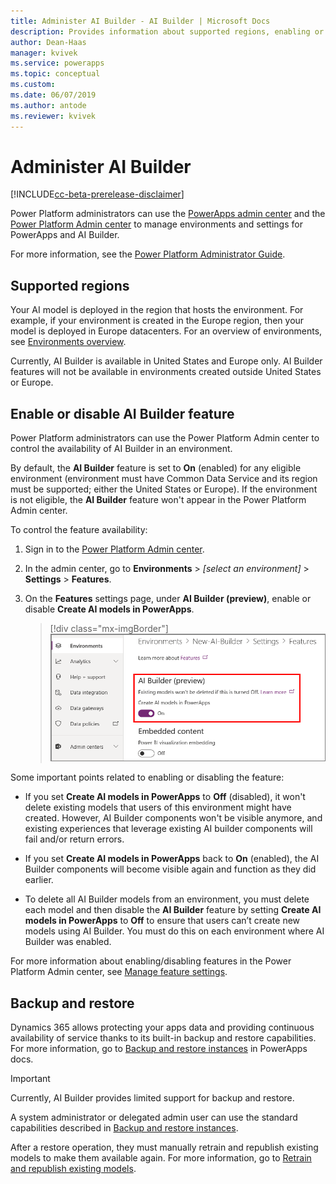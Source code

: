 ```yaml
---
title: Administer AI Builder - AI Builder | Microsoft Docs
description: Provides information about supported regions, enabling or disabling the feature, and backup/restore in AI Builder.
author: Dean-Haas
manager: kvivek
ms.service: powerapps
ms.topic: conceptual
ms.custom: 
ms.date: 06/07/2019
ms.author: antode
ms.reviewer: kvivek
---
```


# Administer AI Builder

[!INCLUDE[cc-beta-prerelease-disclaimer](./includes/cc-beta-prerelease-disclaimer.md)]


Power Platform administrators can use the [PowerApps admin center](https://admin.powerapps.com) and the [Power Platform Admin center](https://admin.powerplatform.microsoft.com) to manage environments and settings for PowerApps and AI Builder.

For more information, see the [Power Platform Administrator Guide](https://docs.microsoft.com/power-platform/admin/admin-documentation).

## Supported regions

Your AI model is deployed in the region that hosts the environment. For example, if your environment is created in the Europe region, then your model is deployed in Europe datacenters. For an overview of environments, see [Environments overview](https://docs.microsoft.com/power-platform/admin/environments-overview).

Currently, AI Builder is available in United States and Europe only. AI Builder features will not be available in environments created outside United States or Europe.

## Enable or disable AI Builder feature

Power Platform administrators can use the Power Platform Admin center to control the availability of AI Builder in an environment.

By default, the **AI Builder** feature is set to **On** (enabled) for any eligible environment (environment must have Common Data Service and its region must be supported; either the United States or Europe). If the environment is not eligible, the **AI Builder** feature won't appear in the Power Platform Admin center. 

To control the feature availability:

1. Sign in to the [Power Platform Admin center](https://admin.powerplatform.microsoft.com).
2. In the admin center, go to **Environments** > *[select an environment]* > **Settings** > **Features**.
3. On the **Features** settings page, under **AI Builder (preview)**, enable or disable **Create AI models in PowerApps**.  
    
    > [!div class="mx-imgBorder"]
    > ![Control AI Builder availability](media/ai-builder-setting.png "Control AI Builder availability")

Some important points related to enabling or disabling the feature:

- If you set **Create AI models in PowerApps** to **Off** (disabled), it won't delete existing models that users of this environment might have created. However, AI Builder components won't be visible anymore, and existing experiences that leverage existing AI builder components will fail and/or return errors.

- If you set **Create AI models in PowerApps** back to **On** (enabled), the AI Builder components will become visible again and function as they did earlier.

- To delete all AI Builder models from an environment, you must delete each model and then disable the **AI Builder** feature by setting **Create AI models in PowerApps** to **Off** to ensure that users can’t create new models using AI Builder. You must do this on each environment where AI Builder was enabled.

For more information about enabling/disabling features in the Power Platform Admin center, see [Manage feature settings](https://docs.microsoft.com/power-platform/admin/settings-features).

## Backup and restore

Dynamics 365 allows protecting your apps data and providing continuous availability of service thanks to its built-in backup and restore capabilities. For more information, go to [Backup and restore instances](https://docs.microsoft.com/dynamics365/customer-engagement/admin/backup-restore-instances) in PowerApps docs. 

> [!IMPORTANT]
> Currently, AI Builder provides limited support for backup and restore.

A system administrator or delegated admin user can use the standard capabilities described in [Backup and restore instances](https://docs.microsoft.com/dynamics365/customer-engagement/admin/backup-restore-instances). 

After a restore operation, they must manually retrain and republish existing models to make them available again. For more information, go to [Retrain and republish existing models](manage-model.md#retrain-and-republish-existing-models).
